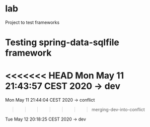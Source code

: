 # lab
Project to test frameworks

# Testing spring-data-sqlfile framework

<<<<<<< HEAD
Mon May 11 21:43:57 CEST 2020 -> dev 
=======
Mon May 11 21:44:04 CEST 2020 -> conflict 
>>>>>>> merging-dev-into-conflict

Tue May 12 20:18:25 CEST 2020 -> dev 


